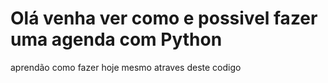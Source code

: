 # Olá venha ver como e possivel fazer uma agenda com Python  
aprendão como fazer hoje mesmo atraves deste codigo 
